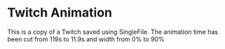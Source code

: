 Twitch Animation
=========================================

This is a copy of a Twitch saved using SingleFile.
The animation time has been cut from 119s to 11.9s and width from 0%
to 90%
